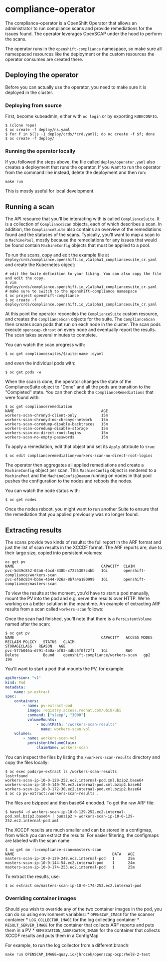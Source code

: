 # compliance-operator

The compliance-operator is a OpenShift Operator that allows an administrator
to run compliance scans and provide remediations for the issues found. The
operator leverages OpenSCAP under the hood to perform the scans.

The operator runs in the `openshift-compliance` namespace, so make sure
all namespaced resources like the deployment or the custom resources the
operator consumes are created there.

## Deploying the operator
Before you can actually use the operator, you need to make sure it is
deployed in the cluster.

### Deploying from source
First, become kubeadmin, either with `oc login` or by exporting `KUBECONFIG`.
```
$ (clone repo)
$ oc create -f deploy/ns.yaml
$ for f in $(ls -1 deploy/crds/*crd.yaml); do oc create -f $f; done
$ oc create -f deploy/
```

### Running the operator locally
If you followed the steps above, the file called `deploy/operator.yaml`
also creates a deployment that runs the operator. If you want to run
the operator from the command line instead, delete the deployment and then
run:

```
make run
```
This is mostly useful for local development.

## Running a scan

The API resource that you'll be interacting with is called `ComplianceSuite`.
It is a collection of `ComplianceScan` objects, each of which describes
a scan. In addition, the `ComplianceSuite` also contains an overview of the
remediations found and the statuses of the scans. Typically, you'll want
to map a scan to a `MachinePool`, mostly because the remediations for any
issues that would be found contain `MachineConfig` objects that must be
applied to a pool.

To run the scans, copy and edit the example file at
`deploy/crds/compliance.openshift.io_v1alpha1_compliancesuite_cr.yaml`
and create the Kubernetes object:
```
# edit the Suite definition to your liking. You can also copy the file and edit the copy.
$ vim deploy/crds/compliance.openshift.io_v1alpha1_compliancesuite_cr.yaml
# make sure to switch to the openshift-compliance namespace
$ oc project openshift-compliance
$ oc create -f deploy/crds/compliance.openshift.io_v1alpha1_compliancesuite_cr.yaml
```

At this point the operator reconciles the `ComplianceSuite` custom resource,
and creates the `ComplianceScan` objects for the suite. The `ComplianceScan`
then creates scan pods that run on each node in the cluster. The scan
pods execute `openscap-chroot` on every node and eventually report the
results. The scan takes several minutes to complete.

You can watch the scan progress with:
```
$ oc get compliancesuites/$suite-name -oyaml
```
and even the individual pods with:
```
$ oc get pods -w
```

When the scan is done, the operator changes the state of the ComplianceSuite
object to "Done" and all the pods are transition to the "Completed"
state. You can then check the `ComplianceRemediations` that were found with:
```
$ oc get complianceremediation
NAME                                       AGE
workers-scan-chronyd-client-only           15m
workers-scan-chronyd-no-chronyc-network    15m
workers-scan-coredump-disable-backtraces   15m
workers-scan-coredump-disable-storage      15m
workers-scan-no-direct-root-logins         15m
workers-scan-no-empty-passwords            15m
```

To apply a remediation, edit that object and set its `Apply` attribute
to `true`:
```
$ oc edit complianceremediation/workers-scan-no-direct-root-logins
```

The operator then aggregates all applied remediations and create a
`MachineConfig` object per scan. This `MachineConfig` object is rendered
to a `MachinePool` and the `MachineConfigDeamon` running on nodes in that
pool pushes the configuration to the nodes and reboots the nodes.

You can watch the node status with:
```
$ oc get nodes
```

Once the nodes reboot, you might want to run another Suite to ensure that
the remediation that you applied previously was no longer found.

## Extracting results

The scans provide two kinds of results: the full report in the ARF format
and just the list of scan results in the XCCDF format. The ARF reports are,
due to their large size, copied into persistent volumes:
```
oc get pv
NAME                                       CAPACITY  CLAIM
pvc-5d49c852-03a6-4bcd-838b-c7225307c4bb   1Gi       openshift-compliance/workers-scan
pvc-ef68c834-bb6e-4644-926a-8b7a4a180999   1Gi       openshift-compliance/masters-scan
```

To view the results at the moment, you'd have to start a pod manually, mount
the PV into the pod and e.g. serve the results over HTTP. We're working on
a better solution in the meantime. An example of extracting ARF results from
a scan called `workers-scan` follows:

Once the scan had finished, you'll note that there is a `PersistentVolume` named
after the scan:
```
$ oc get pv
NAME                                       CAPACITY   ACCESS MODES   RECLAIM POLICY   STATUS   CLAIM                               STORAGECLASS   REASON   AGE
pvc-577b046a-d791-4b0a-bf03-4dbc5f0f72f1   1Gi        RWO            Delete           Bound    openshift-compliance/workers-scan   gp2                     19m
```
You'll want to start a pod that mounts the PV, for example:
```yaml
apiVersion: "v1"
kind: Pod
metadata:
    name: pv-extract
spec:
    containers:
        - name: pv-extract-pod
          image: registry.access.redhat.com/ubi8/ubi
          command: ["sleep", "3000"]
          volumeMounts:
              - mountPath: "/workers-scan-results"
                name: workers-scan-vol
    volumes:
        - name: workers-scan-vol
          persistentVolumeClaim:
              claimName: workers-scan
```

You can inspect the files by listing the `/workers-scan-results` directory and copy the
files locally:
```
$ oc exec pods/pv-extract ls /workers-scan-results
lost+found
workers-scan-ip-10-0-129-252.ec2.internal-pod.xml.bzip2.base64
workers-scan-ip-10-0-149-70.ec2.internal-pod.xml.bzip2.base64
workers-scan-ip-10-0-172-30.ec2.internal-pod.xml.bzip2.base64
$ oc cp pv-extract:/workers-scan-results .
```
The files are bzipped and then base64 encoded. To get the raw ARF file:
```
$ base64 -d workers-scan-ip-10-0-129-252.ec2.internal-pod.xml.bzip2.base64 | bunzip2 > workers-scan-ip-10-0-129-252.ec2.internal-pod.xml
```

The XCCDF results are much smaller and can be stored in a configmap, from
which you can extract the results. For easier filtering, the configmaps
are labeled with the scan name:
```
$ oc get cm -l=compliance-scan=masters-scan
NAME                                            DATA   AGE
masters-scan-ip-10-0-129-248.ec2.internal-pod   1      25m
masters-scan-ip-10-0-144-54.ec2.internal-pod    1      24m
masters-scan-ip-10-0-174-253.ec2.internal-pod   1      25m
```

To extract the results, use:
```
$ oc extract cm/masters-scan-ip-10-0-174-253.ec2.internal-pod
```

### Overriding container images
Should you wish to override any of the two container images in the pod, you can
do so using environment variables:
    * `OPENSCAP_IMAGE` for the scanner container
    * `LOG_COLLECTOR_IMAGE` for the log collecting container
    * `RESULT_SERVER_IMAGE` for the container that collects ARF reports and puts them in a PV
    * `REMEDIATION_AGGREGATOR_IMAGE` for the container that collects XCCDF results and puts them in a ConfigMap

For example, to run the log collector from a different branch:
```
make run OPENSCAP_IMAGE=quay.io/jhrozek/openscap-ocp:rhel8-2-test
```
